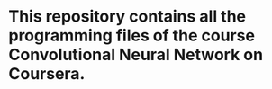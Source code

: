 # This repository contains all the programming files of the course Convolutional Neural Network on Coursera.
